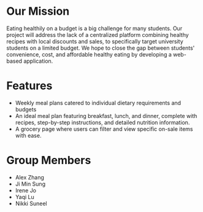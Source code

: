 # Our Mission
Eating healthily on a budget is a big challenge for many students. Our project will address the lack of a centralized platform combining healthy recipes with local discounts and sales, to specifically target university students on a limited budget. We hope to close the gap between students' convenience, cost, and affordable healthy eating by developing a web-based application.

# Features
- Weekly meal plans catered to individual dietary requirements and budgets
- An ideal meal plan featuring breakfast, lunch, and dinner, complete with recipes, step-by-step instructions, and detailed nutrition information.
- A grocery page where users can filter and view specific on-sale items with ease.


# Group Members
- Alex Zhang
- Ji Min Sung
- Irene Jo
- Yaqi Lu
- Nikki Suneel
